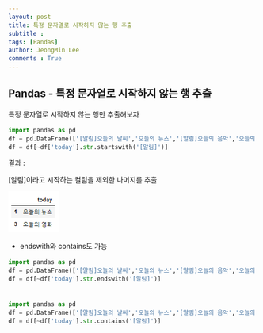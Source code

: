 ```yaml
---
layout: post
title: 특정 문자열로 시작하지 않는 행 추출
subtitle : 
tags: [Pandas]
author: JeongMin Lee
comments : True
---
```


## Pandas - 특정 문자열로 시작하지 않는 행 추출

특정 문자열로 시작하지 않는 행만 추출해보자

```python
import pandas as pd
df = pd.DataFrame(['[알림]오늘의 날씨','오늘의 뉴스','[알림]오늘의 음악','오늘의 영화'], columns=['today'])
df = df[~df['today'].str.startswith('[알림]')]
```

결과 : 

[알림]이라고 시작하는 컬럼을 제외한 나머지를 추출

![result1](../assets/img/result1.PNG)

* endswith와 contains도 가능

```python
import pandas as pd
df = pd.DataFrame(['[알림]오늘의 날씨','오늘의 뉴스','[알림]오늘의 음악','오늘의 영화'], columns=['today'])
df = df[~df['today'].str.endswith('[알림]')]


import pandas as pd
df = pd.DataFrame(['[알림]오늘의 날씨','오늘의 뉴스','[알림]오늘의 음악','오늘의 영화'], columns=['today'])
df = df[~df['today'].str.contains('[알림]')]
```

